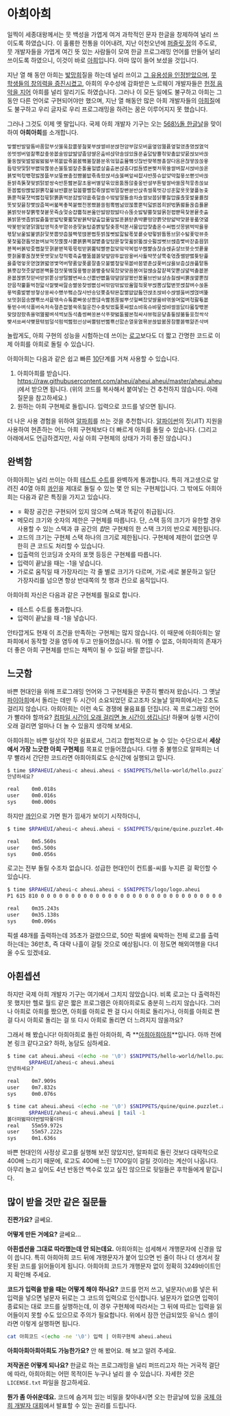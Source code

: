 # 아희아희

일찍이 세종대왕께서는 뭇 백성을 가엽게 여겨 과학적인 문자 한글을 창제하여 널리 쓰이도록 하였습니다. 이 훌륭한 전통을 이어내려, 지난 이천오년에 [퍼즐릿 정](http://puzzlet.org/)의 주도로, 뭇 개발자들을 가엽게 여긴 뜻 있는 사람들이 모여 한글 프로그래밍 언어를 만들어 널리 쓰이도록 하였으니, 이것이 바로 [아희](https://aheui.github.io/)입니다. 아마 많이 들어 보셨을 것입니다.

지난 열 해 동안 아희는 [밯망희](http://puzzlet.org/personal/wiki.php/%EC%95%84%ED%9D%AC~%EB%B0%AF%EB%A7%9D%ED%9E%88)질을 하는데 널리 쓰이고 [그 유용성을 인정받았으며](http://golf.shinh.org/p.rb?utf8+to+unicode), [뭇 학생들의 창의력을 증진시켰고](http://www.drspark.net/index.php?mid=talk&document_srl=503863), 아희의 우수성에 감화받은 노르웨이 개발자들은 [헌정 음악을 지어](https://www.youtube.com/watch?v=-1IN066ZYEI) 아희를 널리 알리기도 하였습니다. 그러나 이 모든 일에도 불구하고 아희는 그동안 다른 언어로 구현되어야만 했으며, 지난 열 해동안 많은 아희 개발자들의 [아희질](https://twitter.com/aheui)에도 불구하고 우리 글자로 우리 프로그래밍을 하려는 꿈은 이루어지지 못 했습니다.

그러나 그것도 이제 옛 말입니다. 국제 아희 개발자 기구는 오는 [568½돌 한글날](https://ko.wikipedia.org/wiki/%EB%A7%8C%EC%9A%B0%EC%A0%88)을 맞이하여 **아희아희**를 소개합니다.

```
밯빪반발땊툼바품맔부삿붏웈찴뿞붛첦붖부쌵쎨뱌분쌵쳔얌부않모버윲옆엄엺퓴옆헐였촎몄썭엸억
쏭벗썽버멒찲뽂잢촢쑹봆술밤얎뱚얖졾얌쌸온춢뱌셙앾솔얂았욚푼츌덠턒뾸첚맞촒앖얒뭀싽보바쏝
똝둥벉떷벒벎벓벓벓부볶붒밦죢뷼봀뼠볾챂뵳분옦엌헐춦묦뼠섯찮반퍚볶뻖춀쟐다옴욘첞땋쏝쏝욯
둅딳땃땇턁부뻢땈뿒쑹손붏퉀벎잪춘톨욢헐볎살츎춠뵨셙춨댜벐됺볐뵨뻦처몪쓜쌀벼챯서싽바쏝옫
뵭벛먹찫뺛젻밣볹뚮부보뚶뾰촢젔뺨볾밦죢촠팠쌵셔솑붏뻐앞쌰챲샤뱐푾슈앖얒먁첣욯쏘뻗섯바쏝
됻뱕촉뚥졏떷벍턹벝쌍숙반툰빮뵨잚초욮버별얖윢았욨툸뚆않춮옾반셜부툔벞쌀바쑬몭척뭏총쏝뵤
똗봅뻛랑빥밟쟑뿕찫붍뵤뱐쁎분헐봂쁖뼐럸죢뗞벐벆멀챂빤뷴반삱촊썰풐벗강성훈맓욧옷엹푩농촟
똙뿓척뮻졋벅뻟첩뮧탉뿕푥벅분쟔벌앾욦츆헐숄수밬밮딸툘숄차숁쌀보붑댥뿋첧먑륝촍뚳벑욡룛펁
똣밫쟟뮳창빷밙줍뷱버붋뵥촣북붙뻤천봉빴뵳쏠펌뽘뻠넒떴붆뽔뿓턱덟벍봅희뱕벇똙폃툩욙춥푫묱
볽벍맛뷰챻뿕뿏쳧븉못쥭솑멏숭쟙뾻첰뵨옲만뱛뱜퍘뱛타슈뚢솟밣턓쁋첯먏몱첟폅뺟뮥찿뵫뮽춧춣
볽밝뚣볏좁벍밣쥻툹벋밟탃쁓뿗맟밭뷹탹먚춢맚몲맢밣푼뵭탇촑뱍쁕떵양뾹얏량얇뱍얓뷷욯푧엿엷
뱍뵻벋엋옅덝엻텁영헉촛부멑쓔충땇뉽탑춛빩밮탈춪풍턱볻서뭃압먑챷촓옫수써뻡섯몽뗡벅박욣욯
뵧턑보옱밣봁멹찱맟뵷뿝뱟춥뷵빡붃뗝뵫뻡툿벍붆뻣밣팗탏폯붗룥슛뱏펗뱕툽뚕브맑수탏퐃맋뷰촛
묯첯몳젿툡벗눁벼뵤먹찻뿑뿑사뿉뵭뿕뵥쟗뼡촐앞턌묟챃맟욟밝똛싾숫펋썮뻣브쌙촙빷바잗춛묩멁
뵫뵥버볽밗줓뼙첥뭇졁븉볃북뜏몫퍿받붉뿚텈뺠뿐첪맞맠먁복법쑤뻕뺥숞찭숞쌙춝샬브븃숫썻픁욡
쁏첡몷뽛욙쳕뵷묫볏맟보챣적쀿축춭뼢뚦뵲봃먖뱦먐투밦밤욮버사툝뱍붓샬뿍춗엯죥쌜뱓뻟튳탇퓵
욣졽엯엏옷엳엱엵뗣영볓역버톃풄앞퐂룺잘촢모불뻚첲맢묶봆바붐몉촏섡풏버삲욣보춥섡쓚퓳톁툥
뷹뿟잡쳣줏먍볍볻뼉톹쳡젓몿볔묺욮뻪쑨봃빺춮턐뭌찼먖먖욤뵴여헐쌚숝잛챹뷱앛뽇샪뎙벅촕뵶볻
욛뵶볹뻙첫맏바받밝똩상썅텰뺦변싸소산뽒뱐뻢튦먘먚먆먈뵸반봈묦브뱐뵤샬솒첧쌙비뿕쑩멽뽇펁
쟏뭅착뿙튵벅첟맓삭팖빶싸팚송빪쑹챶썽뻢성써맊맘맊밣밨욢멆첰몾부썭뽐섢텳볃붓쎥챯벼수쑩톧
욯벅줋벑빹쌍쳫상쑹싸수뼜쑤뻨순찮사뱐송덨뽖춨탺묜찺빪뱞얎톮얀쌵초싽뱌수쌵쎨욿버쎥엱벼똝
보멋첡뭅송뺝뾲쏘셔뮶앢속슈톸뿘빠쑹상쁐뎒속빮봄푾벓뿌섯헐뼈찼얒쌸윮뱌엮쑬며얿벼첛팛툓봆
툫벋수벼삭폴버숙처속졒촌젒봎쑥옦첢운찬수촞텆벘튲퐂쌰퍐쇼뱌옼슈뱌뭎썭뱌썰쏠닰탸몳챃빣볻
팣먅쟘퍘촊욜먺엺폂벼셕썩보돊석촖썽뻐쏭뵨삭푸퍚벓톲폂본첰싸샤뷰펔윤댶춀퉆뱒볾튶웄첬싹삭
뺮셔쑈쎠샥뼞묬텪범덜석펌썩뻞펐선샹써뽈텸번뻞뾲선맔손열옺엸묚분쑍밦봀몮참뽚봃뻒얆존샥벼
```

놀랍게도, 아희 구현의 성능을 시험하는데 쓰이는 [로고](https://github.com/aheui/snippets/blob/master/logo/logo.aheui)보다도 더 짧고 간명한 코드로 이제 아희를 아희로 돌릴 수 있습니다.

아희아희는 다음과 같은 쉽고 빠른 [10](http://en.wikipedia.org/wiki/Mathematical_joke#Jokes_with_numeral_bases)단계를 거쳐 사용할 수 있습니다.

1. 아희아희를 받습니다. <https://raw.githubusercontent.com/aheui/aheui.aheui/master/aheui.aheui>에서 받으면 됩니다. (위의 코드를 복사해서 붙여넣는 건 추천하지 않습니다. 아래 질문을 참고하세요.)
2. 원하는 아희 구현체로 돌립니다. 입력으로 코드를 넣으면 됩니다.

더 나은 사용 경험을 위하여 [알파희](https://github.com/aheui/rpaheui)를 쓰는 것을 추천합니다. [알파이썬](https://rpython.readthedocs.org/)의 짓(JIT) 지원을 사용하여 현존하는 어느 아희 구현체보다 더 빠르게 아희를 돌릴 수 있습니다. (그리고 아래에서도 언급하겠지만, 사실 아희 구현체의 상태가 가히 좋진 않습니다.)

## 완벽함

아희아희는 널리 쓰이는 아희 [테스트 수트](https://github.com/aheui/snippets/)를 완벽하게 통과합니다. 특히 개고생으로 알려진 40열 아희 [콰인](http://ko.wikipedia.org/wiki/%EC%BD%B0%EC%9D%B8)을 제대로 돌릴 수 있는 몇 안 되는 구현체입니다. 그 밖에도 아희아희는 다음과 같은 특징을 가지고 있습니다.

* `ㅎ` 확장 공간은 구현되어 있지 않으며 스택과 똑같이 취급됩니다.
* 메모리 크기와 숫자의 제한은 구현체를 따릅니다. 단, 스택 등의 크기가 유한할 경우 사용할 수 있는 스택과 큐 공간의 *합*은 구현체의 한 스택 크기의 반으로 제한됩니다.
* 코드의 크기는 구현체 스택 하나의 크기로 제한됩니다. 구현체에 제한이 없으면 무한히 큰 코드도 처리할 수 있습니다.
* 입출력의 인코딩과 숫자의 포맷 등등은 구현체를 따릅니다.
* 입력이 끝났을 때는 -1을 넣습니다.
* 가로로 움직일 때 가장자리는 각 줄 별로 크기가 다르며, 가로·세로 불문하고 일단 가장자리를 넘으면 항상 반대쪽의 첫 행과 칸으로 움직입니다.

아희아희 자신은 다음과 같은 구현체를 필요로 합니다.

* 테스트 수트를 통과합니다.
* 입력이 끝났을 때 -1을 넣습니다.

안타깝게도 현재 이 조건을 만족하는 구현체는 많지 않습니다. 이 때문에 아희아희는 알파희에서 동작할 것을 염두에 두고 만들어졌습니다. 뭐 어쩔 수 없죠, 아희아희의 존재가 더 좋은 아희 구현체를 만드는 채찍이 될 수 있길 바랄 뿐입니다.

## 느긋함

바쁜 현대인을 위해 프로그래밍 언어와 그 구현체들은 꾸준히 빨라져 왔습니다. 그 옛날 [파이아희](https://github.com/aheui/pyaheui)에서 돌리는 데만 두 시간이 소요되었던 로고조차 오늘날 알파희에서는 2초도 걸리지 않습니다. 아희아희는 이런 속도 경쟁에 물음표를 던집니다. 꼭 프로그래밍 언어가 빨라야 할까요? [컴파일 시간이 오래 걸리면 놀 시간이 생깁니다](https://xkcd.com/303/)! 하물며 실행 시간이 오래 걸리면 얼마나 더 놀 수 있을지 생각해 보세요.

아희아희는 바쁜 일상의 작은 쉼표로서, 그리고 합법적으로 놀 수 있는 수단으로서 **세상에서 가장 느긋한 아희 구현체**를 목표로 만들어졌습니다. 다행 중 불행으로 알파희는 너무 빨라서 간단한 코드라면 아희아희로도 순식간에 실행되고 맙니다.

```bash
$ time $RPAHEUI/aheui-c aheui.aheui < $SNIPPETS/hello-world/hello.puzzlet.aheui
안녕하세요?

real    0m0.018s
user    0m0.016s
sys     0m0.000s
```

하지만 [콰인](https://github.com/aheui/snippets/blob/master/quine/quine.puzzlet.40col.aheui)으로 가면 뭔가 낌새가 보이기 시작하더니,

```bash
$ time $RPAHEUI/aheui-c aheui.aheui < $SNIPPETS/quine/quine.puzzlet.40col.aheui > /dev/null

real    0m5.560s
user    0m5.500s
sys     0m0.056s
```

로고는 전부 돌릴 수조차 없습니다. 성급한 현대인이 컨트롤-씨를 누지른 걸 확인할 수 있습니다.

```bash
$ time $RPAHEUI/aheui-c aheui.aheui < $SNIPPETS/logo/logo.aheui
P1 615 810 0 0 0 0 0 0 0 0 0 0 0 0 0 0 0 0 0 0 0 0 0 0 0 0 0 0 0 0 0 0 0 0 0 0 0 0 0 0 0 0 0 0 0 0 0 0 0 0 ^C

real    0m35.243s
user    0m35.138s
sys     0m0.096s
```

픽셀 48개를 출력하는데 35초가 걸렸으므로, 50만 픽셀에 육박하는 전체 로고를 출력하는데는 36만초, 즉 대략 나흘이 걸릴 것으로 예상됩니다. 이 정도면 해외여행을 다녀 올 수도 있겠네요.

## 아흰셉션

하지만 국제 아희 개발자 기구는 여기에서 그치지 않았습니다. 비록 로고는 다 출력하진 못 했지만 헬로 월드 같은 짧은 프로그램은 아희아희로도 충분히 느리지 않습니다. 그러나 아희로 아희를 짰으면, 아희를 아희로 짠 걸 다시 아희로 돌리거나, 아희를 아희로 짠 걸 다시 아희로 돌리는 걸 또 다시 아희로 돌리면 더 느려지지 않을까요?

그래서 해 봤습니다! 아희아희로 돌린 아희아희, 즉 **[아희아희아희](https://www.youtube.com/watch?v=r8JYevMy2to)**입니다. 아까 전에 본 링크 같다고요? 하하, 농담도 심하세요.

```bash
$ time cat aheui.aheui <(echo -ne '\0') $SNIPPETS/hello-world/hello.puzzlet.aheui | \
       $RPAHEUI/aheui-c aheui.aheui
안녕하세요?

real    0m7.909s
user    0m7.832s
sys     0m0.076s

$ time cat aheui.aheui <(echo -ne '\0') $SNIPPETS/quine/quine.puzzlet.aheui | \
       $RPAHEUI/aheui-c aheui.aheui | tail -1
봃더떠벓따뎌반발따뫃더떠
real    55m59.972s
user    55m57.222s
sys     0m1.636s
```

바쁜 현대인의 사정상 로고를 실행해 보진 않았지만, 알파희로 돌린 것보다 대략적으로 400배 느리기 때문에, 로고도 400배 느린 1700일이 걸릴 것이라는 계산이 나옵니다. 아무리 놀고 싶어도 4년 반동안 백수로 있고 싶진 않으므로 뒷일들은 후학들에게 맡깁니다.

## 많이 받을 것만 같은 질문들

**진짠가요?** 글쎄요.

**어떻게 만든 거에요?** 글쎄요...

**아흰셉션을 그대로 따라했는데 안 되는데요.** 아희아희는 섬세해서 개행문자에 신경을 많이 씁니다. 특히 아희아희 코드 뒤에 개행문자가 붙어 있으면 빈 줄이 하나 더 생겨서 잘못된 코드를 읽어들이게 됩니다. 아희아희 코드가 개행문자 없이 정확히 3249바이트인지 확인해 주세요.

**코드가 입력을 받을 때는 어떻게 해야 하나요?** 코드를 먼저 쓰고, 널문자(`\0`)를 넣은 뒤 입력을 넣으면 널문자 뒤로는 그 코드의 입력으로 인식합니다. 널문자가 없으면 입력이 종료되는 대로 코드를 실행하는데, 이 경우 구현체에 따라서는 그 뒤에 따르는 입력을 읽어들이지 못할 수도 있으므로 주의가 필요합니다. 위에서 잠깐 언급되었듯 유닉스 셸이라면 이렇게 실행하면 됩니다.

```bash
cat 아희코드 <(echo -ne '\0') 입력 | 아희구현체 aheui.aheui
```

**아희아희아희아희도 가능한가요?** 안 해 봤어요. 해 보고 알려 주세요.

**저작권은 어떻게 되나요?** 한글로 하는 프로그래밍을 널리 퍼뜨리고자 하는 거국적 결단에 따라, 아희아희는 어떤 목적이든 누구나 널리 쓸 수 있습니다. 자세한 것은 `LICENSE.txt` 파일을 참고하세요.

**뭔가 좀 아쉬운데요.** 코드에 숨겨져 있는 비밀을 찾아내시면 오는 한글날에 있을 [국제 아희 개발자 대회](https://aheui.github.io/aheuicon)에서 발표할 수 있는 권리를 드립니다.

